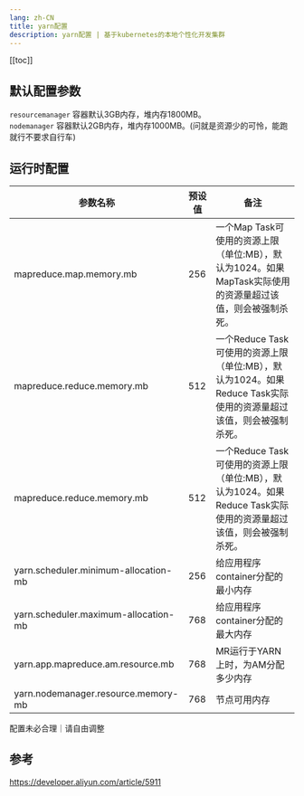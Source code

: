 ```yaml
---
lang: zh-CN
title: yarn配置
description: yarn配置 | 基于kubernetes的本地个性化开发集群
---
```


[[toc]]

## 默认配置参数

`resourcemanager` 容器默认3GB内存，堆内存1800MB。  
`nodemanager` 容器默认2GB内存，堆内存1000MB。(问就是资源少的可怜，能跑就行不要求自行车)

## 运行时配置

| 参数名称                                 | 预设值 | 备注                                                                      |
|--------------------------------------|-----|-------------------------------------------------------------------------|
| mapreduce.map.memory.mb              | 256 | 一个Map Task可使用的资源上限（单位:MB），默认为1024。如果MapTask实际使用的资源量超过该值，则会被强制杀死。        |
| mapreduce.reduce.memory.mb           | 512 | 一个Reduce Task可使用的资源上限（单位:MB），默认为1024。如果Reduce Task实际使用的资源量超过该值，则会被强制杀死。 |
| mapreduce.reduce.memory.mb           | 512 | 一个Reduce Task可使用的资源上限（单位:MB），默认为1024。如果Reduce Task实际使用的资源量超过该值，则会被强制杀死。 |
| yarn.scheduler.minimum-allocation-mb | 256 | 给应用程序container分配的最小内存                                                   |
| yarn.scheduler.maximum-allocation-mb | 768 | 给应用程序container分配的最大内存                                                   |
| yarn.app.mapreduce.am.resource.mb    | 768 | MR运行于YARN上时，为AM分配多少内存                                                   |
| yarn.nodemanager.resource.memory-mb  | 768 | 节点可用内存                                                                  |

配置未必合理｜请自由调整

## 参考

https://developer.aliyun.com/article/5911
